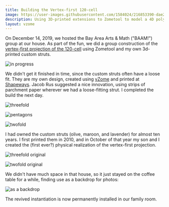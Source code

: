 ```yaml
---
title: Building the Vertex-first 120-cell
image: https://user-images.githubusercontent.com/1584024/216853390-dae255c1-f892-42be-946c-e4f78add6219.jpg
description: Using 3D-printed extensions to Zometool to model a 4D polytope
layout: vzome
---
```


On December 14, 2019, we hosted the Bay Area Arts & Math ("BAAM!") group at our house.  As part of the fun,
we did a group construction of the 
[vertex-first projection of the 120-cell](https://vorth.github.io/vzome-sharing/2005/08/25/vertex-first-hyperdo.html)
using Zometool and my own 3d-printed custom struts.

![in progress](https://user-images.githubusercontent.com/1584024/216853335-31907032-e0b8-4d45-a2ac-2e1613d56bf7.jpg)

We didn't get it finished in time, since the custom struts often have a loose fit.  They are my own design,
created using [vZome](https://vzome.com) and printed at [Shapeways](https://www.shapeways.com/shops/vzome?section=struts&s=0).
Jacob Rus suggested a nice innovation, using strips of parchment paper wherever we had a loose-fitting strut.
I completed the build the next day.

![threefold](https://user-images.githubusercontent.com/1584024/216853375-ee41be9a-26b0-4d84-af17-ac11ad830706.jpg)

![pentagons](https://user-images.githubusercontent.com/1584024/216853387-0598c6e4-3b23-4eff-89c3-f50548205528.jpg)

![twofold](https://user-images.githubusercontent.com/1584024/216853390-dae255c1-f892-42be-946c-e4f78add6219.jpg)

I had owned the custom struts (olive, maroon, and lavender) for almost ten years.
I first printed them in 2010, and in October of that year my son and I created the (first ever?)
physical realization of the vertex-first projection.

![threefold original](https://user-images.githubusercontent.com/1584024/216853406-e8384f3a-477e-4ffd-b0ff-c4ec230507a5.JPG)

![twofold original](https://user-images.githubusercontent.com/1584024/216853415-1800071f-7cb8-4aa8-8289-a5aacd81c385.JPG)

We didn't have much space in that house, so it just stayed on the coffee table for a while,
finding use as a backdrop for photos:

![as a backdrop](https://user-images.githubusercontent.com/1584024/216853425-1cdd025e-61be-41ea-beca-2639c566f188.JPG)

The revived instantiation is now permanently installed in our family room.
